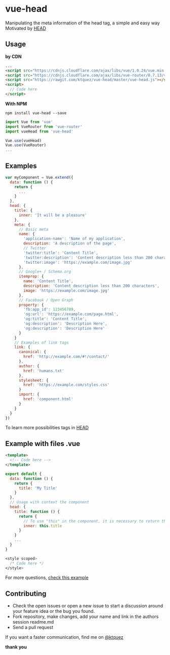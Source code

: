 # vue-head

Manipulating the meta information of the head tag, a simple and easy way  
Motivated by [HEAD](https://github.com/joshbuchea/HEAD)

## Usage
**by CDN**
```html
...
<script src="https://cdnjs.cloudflare.com/ajax/libs/vue/1.0.24/vue.min.js"></script>
<script src="https://cdnjs.cloudflare.com/ajax/libs/vue-router/0.7.13/vue-router.min.js"></script>
<script src="https://rawgit.com/ktquez/vue-head/master/vue-head.js"></script>
<script>
  // Code here
</script>
```

**With NPM**
```shell
npm install vue-head --save
```

```javascript
import Vue from 'vue'
import VueRouter from 'vue-router'
import vueHead from 'vue-head'

Vue.use(vueHead)
Vue.use(VueRouter)
...
```

## Examples
```javascript
var myComponent = Vue.extend({
  data: function () {
    return {
      ...
    }
  },
  head: {
    title: {
      inner: 'It will be a pleasure'
    },
    meta: {
      // Basic meta
      name: {
        'application-name': 'Name of my application',
        description: 'A description of the page',
        // Twitter
        'twitter:title': 'Content Title',
        'twitter:description': 'Content description less than 200 characters',
        'twitter:image': 'https://example.com/image.jpg'
      },
      // Google+ / Schema.org
      itemprop: {
        name: 'Content Title',
        description: 'Content description less than 200 characters',
        image: 'https://example.com/image.jpg'
      },
      // Facebook / Open Graph
      property: {
        'fb:app_id': 123456789,
        'og:url': 'https://example.com/page.html',
        'og:title': 'Content Title',
        'og:description': 'Description Here',
        'og:description': 'Description Here'
      }    
    }
    // Examples of link tags
    link: {
      canonical: {
        href: 'http://example.com/#!/contact/'          
      },
      author: {
        href: 'humans.txt'
      },
      stylesheet: {
        href: 'https://example.com/styles.css'
      }
      import: {
        href: 'component.html'
      }
    }
  }
})
```

To learn more possibilities tags in [HEAD](https://github.com/joshbuchea/HEAD)

## Example with files .vue

```html
<template>
  <!-- Code here -->
</template>
```
```javascript
export default {
  data: function () {
    return {
      title: 'My Title'
    }
  },
  // Usage with context the component
  head: {
    title: function () {
      return {
        // To use "this" in the component, it is necessary to return the object through a function
        inner: this.title
      }
    }
    ...
  }
}
```
```css
<style scoped>
  /* Code here */
</style>
```

For more questions, [check this example](https://github.com/ktquez/vue-head/blob/master/example/index.html)

## Contributing
- Check the open issues or open a new issue to start a discussion around your feature idea or the bug you found.
- Fork repository, make changes, add your name and link in the authors session readme.md
- Send a pull request

If you want a faster communication, find me on [@ktquez](https://twitter.com/ktquez)

**thank you**




